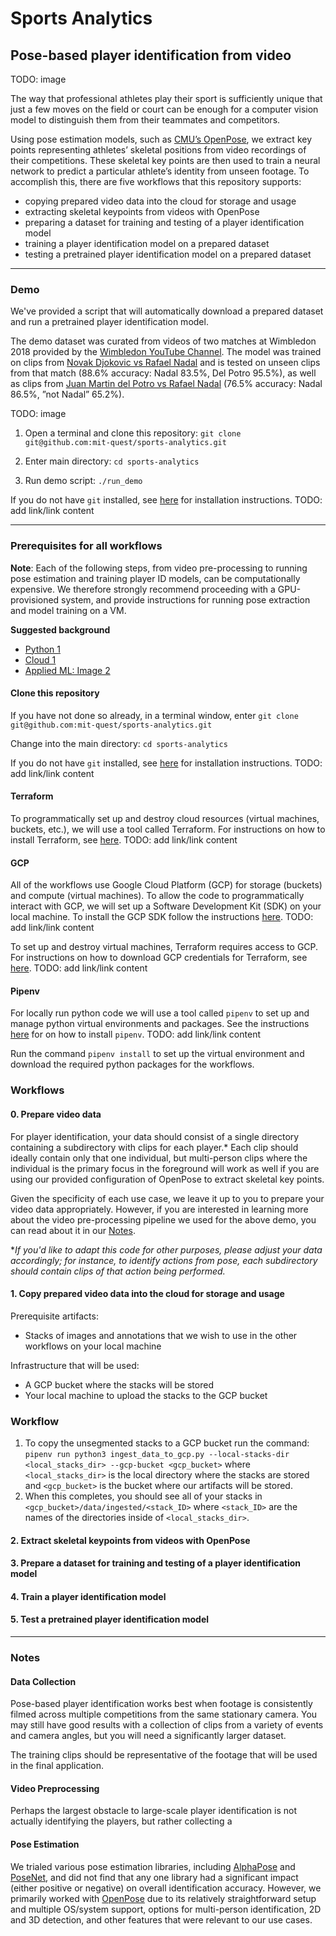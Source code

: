 # Sports Analytics
## Pose-based player identification from  video

TODO: image

The way that professional athletes play their sport is sufficiently unique that just a few moves on the field or court can be enough for a computer vision model to distinguish them from their teammates and competitors.

Using pose estimation models, such as [CMU’s OpenPose](https://github.com/CMU-Perceptual-Computing-Lab/openpose), we extract key points representing athletes’ skeletal positions from video recordings of their competitions. These skeletal key points are then used to train a neural network to predict a particular athlete’s identity from unseen footage. To accomplish this, there are five workflows that this repository supports:

* copying prepared video data into the cloud for storage and usage
* extracting skeletal keypoints from videos with OpenPose
* preparing a dataset for training and testing of a player identification model
* training a player identification model on a prepared dataset
* testing a pretrained player identification model on a prepared dataset

---
### Demo

We've provided a script that will automatically download a prepared dataset and run a pretrained player identification model.

The demo dataset was curated from videos of two matches at Wimbledon 2018 provided by the [Wimbledon YouTube Channel](https://www.youtube.com/wimbledon). The model was trained on clips from [Novak Djokovic vs Rafael Nadal](https://www.youtube.com/watch?v=V96sSCV03ng) and is tested on unseen clips from that match (88.6% accuracy: Nadal 83.5%, Del Potro 95.5%), as well as clips from [Juan Martin del Potro vs Rafael Nadal](https://www.youtube.com/watch?v=S5LVbZUgM48) (76.5% accuracy: Nadal 86.5%, ”not Nadal” 65.2%).

TODO: image

1. Open a terminal and clone this repository:
`git clone git@github.com:mit-quest/sports-analytics.git`

2. Enter main directory: `cd sports-analytics`

3.  Run demo script: `./run_demo`

If you do not have `git` installed, see [here]() for installation instructions. TODO: add link/link content

---
### Prerequisites for all workflows
**Note**: Each of the following steps, from video pre-processing to running pose estimation and training player ID models, can be computationally expensive. We therefore strongly recommend proceeding with a GPU-provisioned system, and provide instructions for running pose extraction and model training on a VM.

**Suggested background**
* [Python 1]()
* [Cloud 1]()
* [Applied ML: Image 2]() 

#### Clone this repository
If you have not done so already, in a terminal window, enter `git clone git@github.com:mit-quest/sports-analytics.git`

Change into the main directory: `cd sports-analytics`

If you do not have `git` installed, see [here]() for installation instructions. TODO: add link/link content

#### Terraform

To programmatically set up and destroy cloud resources (virtual machines, buckets, etc.), we will use a tool called Terraform. For instructions on how to install Terraform, see [here](). TODO: add link/link content

#### GCP

All of the workflows use Google Cloud Platform (GCP) for storage (buckets) and compute (virtual machines). To allow the code to programmatically interact with GCP, we will set up a Software Development Kit (SDK) on your local machine. To install the GCP SDK follow the instructions [here](). TODO: add link/link content

To set up and destroy virtual machines, Terraform requires access to GCP. For instructions on how to download GCP credentials for Terraform, see [here](). TODO: add link/link content

#### Pipenv

For locally run python code we will use a tool called `pipenv` to set up and manage python virtual environments and packages. See the instructions [here]() for on how to install `pipenv`. TODO: add link/link content

Run the command `pipenv install` to set up the virtual environment and download the required python packages for the workflows.

### Workflows
#### **0. Prepare video data**

For player identification, your data should consist of a single directory containing a subdirectory with clips for each player.* Each clip should ideally contain only that one individual, but multi-person clips where the individual is the primary focus in the foreground will work as well if you are using our provided configuration of OpenPose to extract skeletal key points.

Given the specificity of each use case, we leave it up to you to prepare your video data appropriately. However, if you are interested in learning more about the video pre-processing pipeline we used for the above demo, you can read about it in our [Notes](#video-preprocessing).

**If you'd like to adapt this code for other purposes, please adjust your data accordingly; for instance, to identify actions from pose, each subdirectory should contain clips of that action being performed.*

#### **1. Copy prepared video data into the cloud for storage and usage**

Prerequisite artifacts:
* Stacks of images and annotations that we wish to use in the other workflows on your local machine

Infrastructure that will be used:
* A GCP bucket where the stacks will be stored
* Your local machine to upload the stacks to the GCP bucket

### Workflow

1. To copy the unsegmented stacks to a GCP bucket run the command: `pipenv run python3 ingest_data_to_gcp.py --local-stacks-dir <local_stacks_dir> --gcp-bucket <gcp_bucket>` where `<local_stacks_dir>` is the local directory where the stacks are stored and `<gcp_bucket>` is the bucket where our artifacts will be stored. 
1. When this completes, you should see all of your stacks in `<gcp_bucket>/data/ingested/<stack_ID>` where `<stack_ID>` are the names of the directories inside of `<local_stacks_dir>`.


#### **2. Extract skeletal keypoints from videos with OpenPose**

#### **3. Prepare a dataset for training and testing of a player identification model**

#### **4. Train a player identification model**

#### **5. Test a pretrained player identification model**



---

### Notes

#### Data Collection

Pose-based player identification works best when footage is consistently filmed across multiple competitions from the same stationary camera. You may still  have good results with a collection of clips from a variety of events and camera angles, but you will need a significantly larger dataset.

The training clips should be representative of the footage that will be used in the final application.

#### Video Preprocessing

Perhaps the largest obstacle to large-scale player identification is not actually identifying the players, but rather collecting a


#### Pose Estimation

We trialed various pose estimation libraries, including [AlphaPose](https://github.com/MVIG-SJTU/AlphaPose) and [PoseNet](https://github.com/tensorflow/tfjs-models/tree/master/posenet), and did not find that any one library had a significant impact (either positive or negative) on overall identification accuracy. However, we primarily worked with [OpenPose](https://github.com/CMU-Perceptual-Computing-Lab/openpose) due to its relatively straightforward setup and multiple OS/system support, options for multi-person identification, 2D and 3D detection, and other features that were relevant to our use cases.